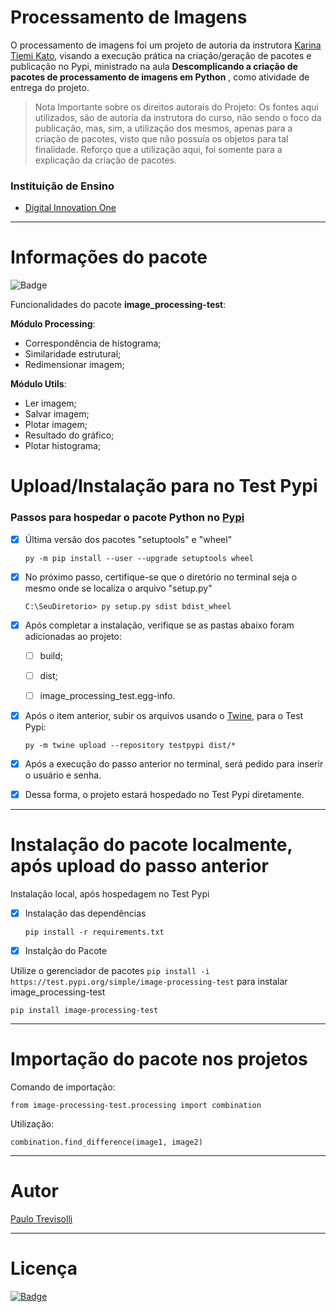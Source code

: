 # Processamento de Imagens

O processamento de imagens foi um projeto de autoria da instrutora [Karina Tiemi Kato](https://www.linkedin.com/in/karina-kato-4b2a56182/), visando a execução prática na criação/geração de pacotes e publicação no Pypi, ministrado na aula **Descomplicando a criação de pacotes de processamento de imagens em Python** , como atividade de entrega do projeto.

> Nota Importante sobre os direitos autorais do Projeto: Os fontes aqui utilizados, são de autoria da instrutora do curso, não sendo o foco da publicação, mas, sim, a utilização dos mesmos, apenas para a criação de pacotes, visto que não possuía os objetos para tal finalidade. Reforço que a utilização aqui, foi somente para a explicação da criação de pacotes. 

### Instituição de Ensino
- [Digital Innovation One](http://www.dio.me/)

---
# Informações do pacote
![Badge](https://img.shields.io/static/v1?label=Versão&message=0.0.1&color=blue&style=plastic)

Funcionalidades do pacote **image_processing-test**:

**Módulo Processing**:
  * Correspondência de histograma;
  * Similaridade estrutural;
  * Redimensionar imagem;

  
**Módulo Utils**:

  * Ler imagem;
  * Salvar imagem;
  * Plotar imagem;
  * Resultado do gráfico;
  * Plotar histograma;

# Upload/Instalação para no Test Pypi
### Passos para hospedar o pacote Python no [Pypi](https://test.pypi.org/)
- [x] Última versão dos pacotes "setuptools" e "wheel"

   ```py -m pip install --user --upgrade setuptools wheel ```

- [x] No próximo passo, certifique-se que o diretório no terminal seja o mesmo onde se localiza o arquivo "setup.py"

   ```C:\SeuDiretorio> py setup.py sdist bdist_wheel```

- [x] Após completar a instalação, verifique se as pastas abaixo foram adicionadas ao projeto:

  - [ ] build;
  - [ ] dist;
  - [ ] image_processing_test.egg-info.


- [x] Após o item anterior, subir os arquivos usando o [Twine](https://pypi.org/project/twine/), para o Test Pypi:

   ```py -m twine upload --repository testpypi dist/*```

- [x] Após a execução do passo anterior no terminal, será pedido para inserir o usuário e senha.
- [x] Dessa forma, o projeto estará hospedado no Test Pypi diretamente.

--- 


# Instalação do pacote localmente, após upload do passo anterior

Instalação local, após hospedagem no Test Pypi

- [x] Instalação das dependências

   ```pip install -r requirements.txt ```

- [x] Instalção do Pacote

Utilize o gerenciador de pacotes ```pip install -i https://test.pypi.org/simple/image-processing-test``` para instalar image_processing-test

   ```pip install image-processing-test```

--- 

# Importação do pacote nos projetos

Comando de importação:

   ```from image-processing-test.processing import combination```
   
Utilização:

   ```combination.find_difference(image1, image2)```

--- 

# Autor 

[Paulo Trevisolli](https://www.linkedin.com/in/trevisolli)

--- 

# Licença

[![Badge](https://img.shields.io/static/v1?label=MIT&message=License&color=green&style=plastic)](https://choosealicense.com/licenses/mit/)


